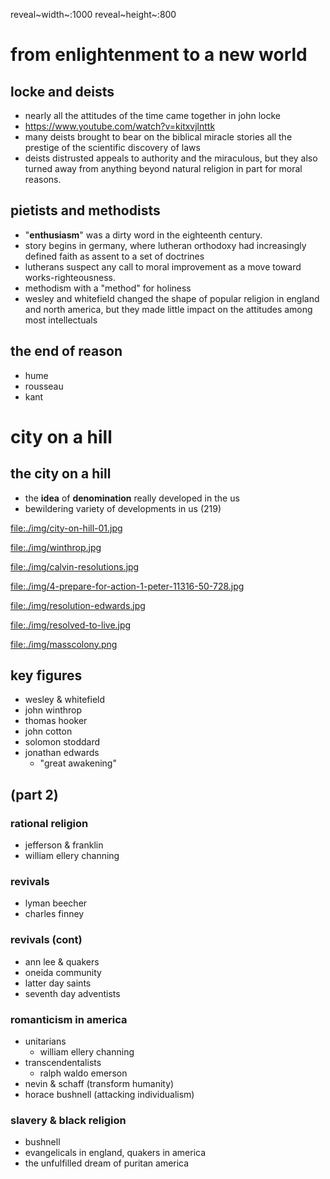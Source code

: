 reveal~width~:1000 reveal~height~:800

from enlightenment to a new world
=================================

locke and deists
----------------

-   nearly all the attitudes of the time came together in john locke
-   <https://www.youtube.com/watch?v=kitxvjlnttk>
-   many deists brought to bear on the biblical miracle stories all the
    prestige of the scientific discovery of laws
-   deists distrusted appeals to authority and the miraculous, but they
    also turned away from anything beyond natural religion in part for
    moral reasons.

pietists and methodists
-----------------------

-   \"**enthusiasm**\" was a dirty word in the eighteenth century.
-   story begins in germany, where lutheran orthodoxy had increasingly
    defined faith as assent to a set of doctrines
-   lutherans suspect any call to moral improvement as a move toward
    works-righteousness.
-   methodism with a \"method\" for holiness
-   wesley and whitefield changed the shape of popular religion in
    england and north america, but they made little impact on the
    attitudes among most intellectuals

the end of reason
-----------------

-   hume
-   rousseau
-   kant

city on a hill
==============

the city on a hill
------------------

-   the **idea** of **denomination** really developed in the us
-   bewildering variety of developments in us (219)

<file:./img/city-on-hill-01.jpg>

<file:./img/winthrop.jpg>

<file:./img/calvin-resolutions.jpg>

<file:./img/4-prepare-for-action-1-peter-11316-50-728.jpg>

<file:./img/resolution-edwards.jpg>

<file:./img/resolved-to-live.jpg>

<file:./img/masscolony.png>

key figures
-----------

-   wesley & whitefield
-   john winthrop
-   thomas hooker
-   john cotton
-   solomon stoddard
-   jonathan edwards
    -   \"great awakening\"

(part 2)
--------

### rational religion

-   jefferson & franklin
-   william ellery channing

### revivals

-   lyman beecher
-   charles finney

### revivals (cont)

-   ann lee & quakers
-   oneida community
-   latter day saints
-   seventh day adventists

### romanticism in america

-   unitarians
    -   william ellery channing
-   transcendentalists
    -   ralph waldo emerson
-   nevin & schaff (transform humanity)
-   horace bushnell (attacking individualism)

### slavery & black religion

-   bushnell
-   evangelicals in england, quakers in america
-   the unfulfilled dream of puritan america
